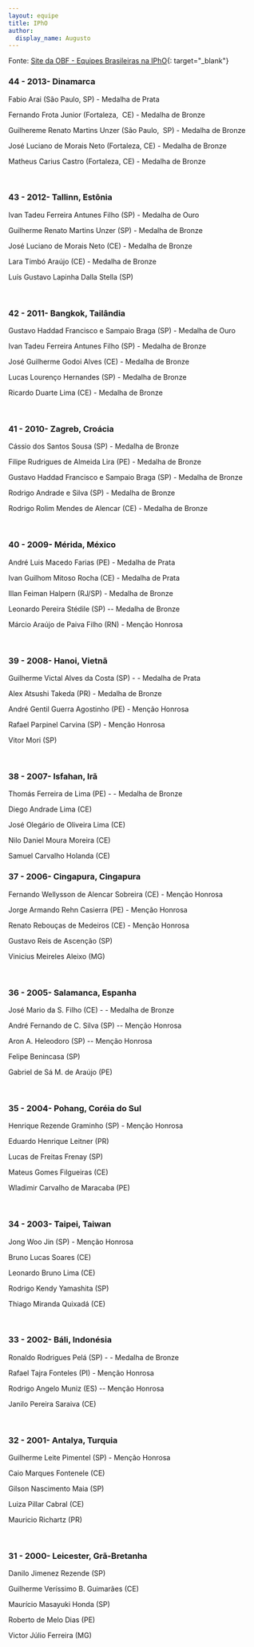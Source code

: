 ```yaml
---  
layout: equipe  
title: IPhO  
author:  
  display_name: Augusto  
---  
```


Fonte: [Site da OBF - Equipes Brasileiras na IPhO][1]{: target="_blank"}


### 44 - 2013- Dinamarca

  
Fabio Arai (São Paulo, SP) - Medalha de Prata 

Fernando Frota Junior (Fortaleza,  CE) -
Medalha de Bronze

Guilhereme Renato Martins Unzer (São Paulo,  SP) -
Medalha de Bronze

José Luciano de Morais Neto (Fortaleza, CE) -
Medalha de Bronze

Matheus Carius Castro (Fortaleza, CE) -
Medalha de Bronze

 

### 43 - 2012- Tallinn, Estônia

  
Ivan Tadeu Ferreira Antunes Filho (SP) - Medalha de Ouro 

Guilherme Renato Martins Unzer (SP) -
Medalha de Bronze

José Luciano de Morais Neto (CE) - Medalha de Bronze

Lara Timbó Araújo (CE) - Medalha de Bronze

Luís Gustavo Lapinha Dalla Stella (SP)

 

### 42 - 2011- Bangkok, Tailândia

  
Gustavo Haddad Francisco e Sampaio Braga (SP) - Medalha de Ouro 

Ivan Tadeu Ferreira Antunes Filho (SP) -
Medalha de Bronze

José Guilherme Godoi Alves (CE) - Medalha de Bronze

Lucas Lourenço Hernandes (SP) - Medalha de Bronze

Ricardo Duarte Lima (CE) - Medalha de Bronze

 

### 41 - 2010- Zagreb, Croácia

  
Cássio dos Santos Sousa (SP) - Medalha de Bronze 

Filipe Rudrigues de Almeida Lira (PE) -
Medalha de Bronze

Gustavo Haddad Francisco e Sampaio Braga (SP) -
Medalha de Bronze

Rodrigo Andrade e Silva (SP) - Medalha de Bronze

Rodrigo Rolim Mendes de Alencar (CE) -
Medalha de Bronze

 

### 40 - 2009- Mérida, México

  
André Luis Macedo Farias (PE) - Medalha de Prata 

Ivan Guilhom Mitoso Rocha (CE) - Medalha de Prata

Illan Feiman Halpern (RJ/SP) - Medalha de Bronze

Leonardo Pereira Stédile (SP) -- Medalha de Bronze

Márcio Araújo de Paiva Filho (RN) - Menção Honrosa

 

### 39 - 2008- Hanoi, Vietnã

  
Guilherme Victal Alves da Costa (SP) - - Medalha de Prata 

Alex Atsushi Takeda (PR) - Medalha de Bronze

André Gentil Guerra Agostinho (PE) - Menção Honrosa

Rafael Parpinel Carvina (SP) - Menção Honrosa

Vitor Mori (SP)

 

### 38 - 2007- Isfahan, Irã

  
Thomás Ferreira de Lima (PE) - - Medalha de Bronze 

Diego Andrade Lima (CE)

José Olegário de Oliveira Lima (CE)

Nilo Daniel Moura Moreira (CE)

Samuel Carvalho Holanda (CE)



### 37 - 2006- Cingapura, Cingapura

  
Fernando Wellysson de Alencar Sobreira (CE) - Menção Honrosa 

Jorge Armando Rehn Casierra (PE) - Menção Honrosa

Renato Rebouças de Medeiros (CE) - Menção Honrosa

Gustavo Reis de Ascenção (SP)

Vinicius Meireles Aleixo (MG)

 

### 36 - 2005- Salamanca, Espanha

  
José Mario da S. Filho (CE) - - Medalha de Bronze

André Fernando de C. Silva (SP) -- Menção Honrosa

Aron A. Heleodoro (SP) -- Menção Honrosa

Felipe Benincasa (SP)

Gabriel de Sá M. de Araújo (PE)

 

### 35 - 2004- Pohang, Coréia do Sul

  
Henrique Rezende Graminho (SP) - Menção Honrosa

Eduardo Henrique Leitner (PR)

Lucas de Freitas Frenay (SP)

Mateus Gomes Filgueiras (CE)

Wladimir Carvalho de Maracaba (PE)

 

### 34 - 2003- Taipei, Taiwan

  
Jong Woo Jin (SP) - Menção Honrosa

Bruno Lucas Soares (CE)

Leonardo Bruno Lima (CE)

Rodrigo Kendy Yamashita (SP)

Thiago Miranda Quixadá (CE)

 

### 33 - 2002- Báli, Indonésia

  
Ronaldo Rodrigues Pelá (SP) - - Medalha de Bronze 

Rafael Tajra Fonteles (PI) - Menção Honrosa

Rodrigo Angelo Muniz (ES) -- Menção Honrosa

Janilo Pereira Saraiva (CE)

 

### 32 - 2001- Antalya, Turquia

  
Guilherme Leite Pimentel (SP) - Menção Honrosa 

Caio Marques Fontenele (CE)

Gilson Nascimento Maia (SP)

Luiza Pillar Cabral (CE)

Mauricio Richartz (PR)

 

### 31 - 2000- Leicester, Grã-Bretanha

  
Danilo Jimenez Rezende (SP) 

Guilherme Veríssimo B. Guimarães (CE)

Maurício Masayuki Honda (SP)

Roberto de Melo Dias (PE)

Victor Júlio Ferreira (MG)



[1]: http://www.sbf1.sbfisica.org.br/olimpiadas/obf2011/EquipeBRIPhO.shtm "As páginas podem destoar."
